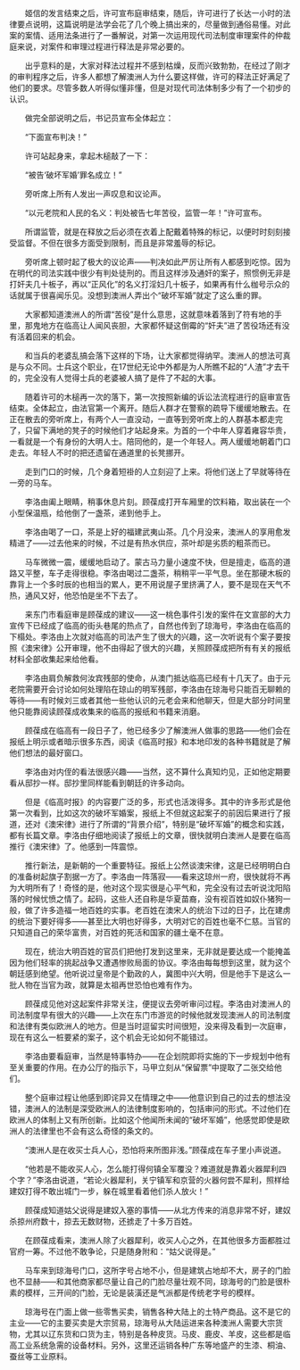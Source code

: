 　　姬信的发言结束之后，许可宣布庭审结束，随后，许可进行了长达一小时的法律要点说明，这篇说明是法学会花了几个晚上搞出来的，尽量做到通俗易懂。对此案的案情、适用法条进行了一番解说，对第一次运用现代司法制度审理案件的仲裁庭来说，对案件和审理过程进行释法是非常必要的。

　　出乎意料的是，大家对释法过程并不感到枯燥，反而兴致勃勃，在经过了刚才的审判程序之后，许多人都想了解澳洲人为什么要这样做，许可的释法正好满足了他们的要求。尽管多数人听得似懂非懂，但是对现代司法体制多少有了一个初步的认识。

　　做完全部说明之后，书记员宣布全体起立：

　　“下面宣布判决！”

　　许可站起身来，拿起木槌敲了一下：

　　“被告‘破坏军婚’罪名成立！”

　　旁听席上所有人发出一声叹息和议论声。

　　“以元老院和人民的名义：判处被告七年苦役，监管一年！”许可宣布。

　　所谓监管，就是在释放之后必须在衣着上配戴着特殊的标记，以便时时刻刻接受监督。不但在很多方面受到限制，而且是非常羞辱的标记。

　　旁听席上顿时起了极大的议论声——判决如此严厉让所有人都感到吃惊。因为在明代的司法实践中很少有判处徒刑的。而且这样涉及通奸的案子，照惯例无非是打奸夫几十板子，再以“正风化”的名义打淫妇几十板子，如果再有什么枷号示众的话就属于很喜闻乐见。没想到澳洲人弄出个“破坏军婚”就定了这么重的罪。

　　大家都知道澳洲人的所谓“苦役”是什么意思，这就意味着落到了符有地的手里，那鬼地方在临高让人闻风丧胆，大家都怀疑这倒霉的“奸夫”进了苦役场还有没有活着回来的机会。

　　和当兵的老婆乱搞会落下这样的下场，让大家都觉得纳罕。澳洲人的想法可真是与众不同。士兵这个职业，在17世纪无论中外都是为人所瞧不起的“人渣”才去干的，完全没有人觉得士兵的老婆被人搞了是件了不起的大事。

　　随着许可的木槌再一次的落下，第一次按照新编的诉讼法流程进行的庭审宣告结束。全体起立，由法官第一个离开。随后人群才在警察的疏导下缓缓地散去。在正在散去的旁听席上，有两个人一直没动，一直等到旁听席上的人群基本都走完了，只留下满地的凳子的时候他们才站起身来。为首的一个中年人穿着雍容华贵，一看就是一个有身份的大明人士。陪同他的，是一个年轻人。两人缓缓地朝着门口走去。年轻人不时的把还遗留在通道里的长凳挪开。

　　走到门口的时候，几个身着短褂的人立刻迎了上来。将他们送上了早就等待在一旁的马车。

　　李洛由阖上眼睛，稍事休息片刻。顾葆成打开车厢里的饮料箱，取出装在一个小型保温瓶，给他倒了一盏茶，递到他手上。

　　李洛由喝了一口，茶是上好的福建武夷山茶。几个月没来，澳洲人的享用愈发精进了——过去他来的时候，不过是有热水供应，茶叶却是劣质的粗茶而已。

　　马车微微一震，缓缓地启动了。蒙古马力量小速度不快，但是擅走，临高的道路又平整，车子走得很稳。李洛由喝过二盏茶，稍稍平一平气息。坐在那硬木板的靠背上一个多时辰的也相当的累人，更不用说屋子里挤满了人，要不是现在天气不热，通风又好，他恐怕是坐不下去了。

　　来东门市看庭审是顾葆成的建议——这一桃色事件引发的案件在文宣部的大力宣传下已经成了临高的街头巷尾的热点了，自然也传到了琼海号，李洛由在临高的下榻处。李洛由上次就对临高的司法产生了很大的兴趣，这一次听说有个案子要按照《澳宋律》公开审理，他不由得起了很大的兴趣，关照顾葆成把所有有关的报纸材料全部收集起来给他看。

　　李洛由肩负解救何汝宾残部的使命，从澳门抵达临高已经有十几天了。由于元老院需要开会讨论如何处理陷在琼山的明军残部，李洛由在琼海号只能百无聊赖的等待——有时候刘三或者其他一些他认识的元老会来和他聊天，但是大部分时间里他只能靠阅读顾葆成收集来的临高的报纸和书籍来消磨。

　　顾葆成在临高有一段日子了，他已经多少了解澳洲人做事的思路——他们会在报纸上明示或者暗示很多东西，阅读《临高时报》和本地印发的各种书籍就是了解他们想法的最好窗口。

　　李洛由对内侄的看法很感兴趣——当然，这不算什么真知灼见，正如他定期要看从邸抄一样。邸抄里同样能看到朝廷的许多动向。

　　但是《临高时报》的内容要广泛的多，形式也活泼得多。其中的许多形式是他第一次看到，比如这次的破坏军婚案，报纸上不但就这起案子的前因后果进行了报道，还对《澳宋律》进行了所谓的“背景介绍”，特别是“破坏军婚”的概念和实践，都有长篇文章。李洛由仔细地阅读了报纸上的文章，很快就明白澳洲人是要在临高推行《澳宋律》了。他感到一阵震惊。

　　推行新法，是新朝的一个重要特征。报纸上公然谈澳宋律，这是已经明明白白的准备树起旗子割据一方了。李洛由一阵落寂——看来这琼州一府，很快就将不再为大明所有了！奇怪的是，他对这个现实很是心平气和，完全没有过去听说沈阳陷落的时候忧愤之情了。起码，这些人还自称是华夏苗裔，没有视百姓如奴仆猪狗一般，做了许多造福一地百姓的实事。老百姓在澳宋人的统治下过的日子，比在建虏的统治下要好得多——甚至比大明也好得多，大明对它的百姓也毫不仁慈。当官的只知道自己的荣华富贵，对百姓的死活和国家的疆土毫不在意。

　　现在，统治大明百姓的官员们把他打发到这里来，无非就是要达成一个能掩盖因为他们轻率的挑起战争又遭遇惨败局面的协议。李洛由每每想到这里，就为这个朝廷感到绝望。他听说过皇帝是个勤政的人，冀图中兴大明，但是他手下是这么一批人物在当官为政，就算是太祖再世恐怕也难有作为。

　　顾葆成见他对这起案件非常关注，便提议去旁听审问过程。李洛由对澳洲人的司法制度早有很大的兴趣——上次在东门市游览的时候他就发现澳洲人的司法制度和法律有类似欧洲人的地方。但是当时逗留实时间很短，没来得及看到一次庭审，现在有这么一桩要紧的案子，这个机会无论如何不能错过。

　　李洛由要看庭审，当然是特事特办——在企划院即将实施的下一步规划中他有至关重要的作用。在办公厅的指示下，马甲立刻从“保留票”中提取了二张交给他们。

　　整个庭审过程让他感到即诧异又在情理之中——他意识到自己的过去的想法没错，澳洲人的法制是深受欧洲人的法律制度影响的，包括审问的形式。不过他们在欧洲人的体制上又有所创新。比如这个他闻所未闻的“破坏军婚”，他感觉即使是欧洲人的法律里也不会有这么奇怪的条文的。

　　“澳洲人是在收买士兵人心，恐怕将来所图非浅。”顾葆成在车子里小声说道。

　　“他若是不能收买人心，怎么能打得何镇全军覆没？难道就是靠着火器犀利四个字？”李洛由说道，“若论火器犀利，关宁镇军和京营的火器何尝不犀利，照样给建奴打得不敢出城门一步，躲在城里看着他们杀人放火！”

　　顾葆成知道姑父说得是建奴入塞的事情——从北方传来的消息非常不好，建奴杀掠州府数十，掠去无数财物，还掳走了十多万百姓。

　　在顾葆成看来，澳洲人除了火器犀利，收买人心之外，在其他很多方面都胜过官府一筹。不过他不敢争论，只是随身附和：“姑父说得是。”

　　马车来到琼海号门口，这所字号占地不小，但是建筑占地却不大，房子的门脸也不显赫——和其他商家都尽量让自己的门脸尽量壮观不同，琼海号的门脸是很朴素的模样，三开间的门脸，无论是装潢还是气派都是传统老字号的模样。

　　琼海号在门面上做一些零售买卖，销售各种大陆上的土特产商品。这不是它的主业——它的主要买卖是大宗贸易，琼海号从大陆运进来各种澳洲人需要大宗货物，尤其以辽东货和口货为主，特别是各种皮货。马皮、鹿皮、羊皮，这些都是临高工业系统急需的设备材料。另外，这里还运销各种广东等地盛产的生漆、桐油、蚕丝等工业原料。
